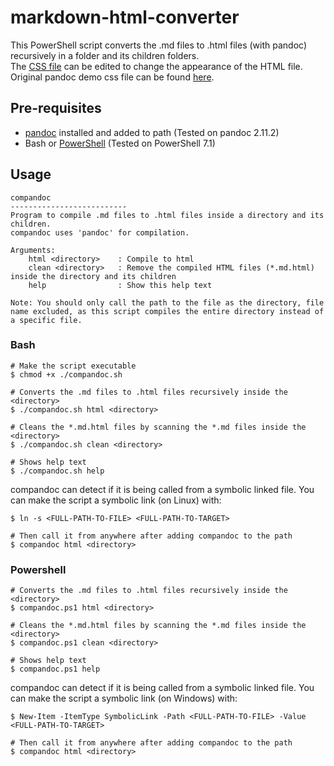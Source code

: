 # markdown-html-converter  

This PowerShell script converts the .md files to .html files (with pandoc) recursively in a folder and its children folders.  
The [CSS file](https://github.com/atakanttl/markdown-html-converter/blob/main/COMPANDOC.css) can be edited to change the appearance of the HTML file. Original pandoc demo css file can be found [here](https://pandoc.org/demo/pandoc.css).

## Pre-requisites  

- [pandoc](https://pandoc.org/) installed and added to path (Tested on pandoc 2.11.2)
- Bash or [PowerShell](https://github.com/PowerShell/PowerShell) (Tested on PowerShell 7.1)

## Usage  

```
compandoc
--------------------------
Program to compile .md files to .html files inside a directory and its children.
compandoc uses 'pandoc' for compilation.

Arguments:
    html <directory>    : Compile to html
    clean <directory>   : Remove the compiled HTML files (*.md.html) inside the directory and its children
    help                : Show this help text

Note: You should only call the path to the file as the directory, file name excluded, as this script compiles the entire directory instead of a specific file.
```

### Bash  

```shell
# Make the script executable
$ chmod +x ./compandoc.sh

# Converts the .md files to .html files recursively inside the <directory>
$ ./compandoc.sh html <directory>

# Cleans the *.md.html files by scanning the *.md files inside the <directory>
$ ./compandoc.sh clean <directory>

# Shows help text
$ ./compandoc.sh help
```

compandoc can detect if it is being called from a symbolic linked file. You can make the script a symbolic link (on Linux) with:  

```shell
$ ln -s <FULL-PATH-TO-FILE> <FULL-PATH-TO-TARGET>

# Then call it from anywhere after adding compandoc to the path
$ compandoc html <directory>
```

### Powershell  

```shell
# Converts the .md files to .html files recursively inside the <directory>
$ compandoc.ps1 html <directory>

# Cleans the *.md.html files by scanning the *.md files inside the <directory>
$ compandoc.ps1 clean <directory>

# Shows help text
$ compandoc.ps1 help
```

compandoc can detect if it is being called from a symbolic linked file. You can make the script a symbolic link (on Windows) with:

```shell
$ New-Item -ItemType SymbolicLink -Path <FULL-PATH-TO-FILE> -Value <FULL-PATH-TO-TARGET>

# Then call it from anywhere after adding compandoc to the path
$ compandoc html <directory>
```
